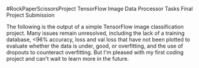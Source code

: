 #RockPaperScissorsProject
TensorFlow Image Data Processor Tasks Final Project Submission


The following is the output of a simple TensorFlow image classification project.
Many issues remain unresolved, including the lack of a training database, <96% accuracy, loss and val loss that have not been plotted to evaluate whether the data is under, good, or overfitting, and the use of dropouts to counteract overfitting.
But I'm pleased with my first coding project and can't wait to learn more in the future.
